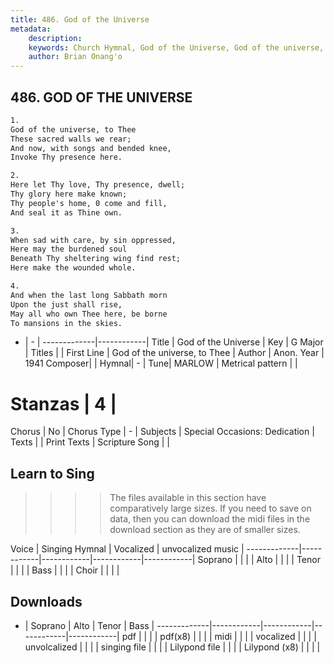 ```yaml
---
title: 486. God of the Universe
metadata:
    description: 
    keywords: Church Hymnal, God of the Universe, God of the universe, to Thee, 
    author: Brian Onang'o
---
```



## 486. GOD OF THE UNIVERSE

```txt
1.
God of the universe, to Thee 
These sacred walls we rear; 
And now, with songs and bended knee, 
Invoke Thy presence here. 

2.
Here let Thy love, Thy presence, dwell; 
Thy glory here make known; 
Thy people's home, 0 come and fill, 
And seal it as Thine own. 

3.
When sad with care, by sin oppressed, 
Here may the burdened soul 
Beneath Thy sheltering wing find rest; 
Here make the wounded whole. 

4.
And when the last long Sabbath morn 
Upon the just shall rise, 
May all who own Thee here, be borne 
To mansions in the skies.
```

- |   -  |
-------------|------------|
Title | God of the Universe |
Key | G Major |
Titles |  |
First Line | God of the universe, to Thee |
Author | Anon.
Year | 1941
Composer|  |
Hymnal|  - |
Tune| MARLOW |
Metrical pattern | |
# Stanzas | 4 |
Chorus | No |
Chorus Type | - |
Subjects | Special Occasions: Dedication |
Texts |  |
Print Texts | 
Scripture Song |  |
  
## Learn to Sing

>>>> The files available in this section have comparatively large sizes. If you need to save on data, then you can download the midi files in the download section as they are of smaller sizes.

Voice |  Singing Hymnal | Vocalized | unvocalized music |
-------------|------------|------------|------------|------------|
Soprano | | | |
Alto | | | |
Tenor | | | |
Bass | | | |
Choir | | | |

## Downloads

- |  Soprano | Alto | Tenor | Bass |
-------------|------------|------------|------------|------------|
pdf | | | |
pdf(x8) | | | |
midi | | | |
vocalized | | | |
unvolcalized | | | |
singing file | | | |
Lilypond file | | | |
Lilypond (x8) | | | |
  